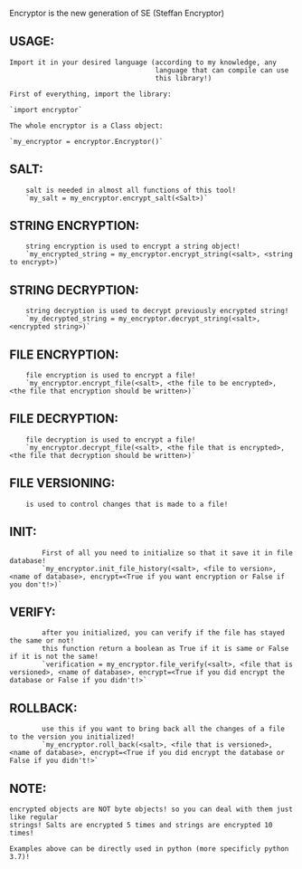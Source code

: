 Encryptor is the new generation of SE (Steffan Encryptor)

## USAGE:
    Import it in your desired language (according to my knowledge, any
                                        language that can compile can use
                                        this library!)
    
    First of everything, import the library:

    `import encryptor`
    
    The whole encryptor is a Class object:

    `my_encryptor = encryptor.Encryptor()`

## SALT:
        salt is needed in almost all functions of this tool!
        `my_salt = my_encryptor.encrypt_salt(<Salt>)`
    
## STRING ENCRYPTION:
        string encryption is used to encrypt a string object!
        `my_encrypted_string = my_encryptor.encrypt_string(<salt>, <string to encrypt>)`

## STRING DECRYPTION:
        string decryption is used to decrypt previously encrypted string!
        `my_decrypted_string = my_encryptor.decrypt_string(<salt>, <encrypted string>)`
    
## FILE ENCRYPTION:
        file encryption is used to encrypt a file!
        `my_encryptor.encrypt_file(<salt>, <the file to be encrypted>, <the file that encryption should be written>)`
    
## FILE DECRYPTION:
        file decryption is used to encrypt a file!
        `my_encryptor.decrypt_file(<salt>, <the file that is encrypted>, <the file that decryption should be written>)`

    
## FILE VERSIONING:

        is used to control changes that is made to a file!

## INIT:
            First of all you need to initialize so that it save it in file database!
            `my_encryptor.init_file_history(<salt>, <file to version>, <name of database>, encrypt=<True if you want encryption or False if you don't!>)`
        
## VERIFY:
            after you initialized, you can verify if the file has stayed the same or not!
            this function return a boolean as True if it is same or False if it is not the same!
            `verification = my_encryptor.file_verify(<salt>, <file that is versioned>, <name of database>, encrypt=<True if you did encrypt the database or False if you didn't!>`
        
## ROLLBACK:
            use this if you want to bring back all the changes of a file to the version you initialized!
            `my_encryptor.roll_back(<salt>, <file that is versioned>, <name of database>, encrypt=<True if you did encrypt the database or False if you didn't!>`
    

## NOTE:
    encrypted objects are NOT byte objects! so you can deal with them just like regular
    strings! Salts are encrypted 5 times and strings are encrypted 10 times!

    Examples above can be directly used in python (more specificly python 3.7)!